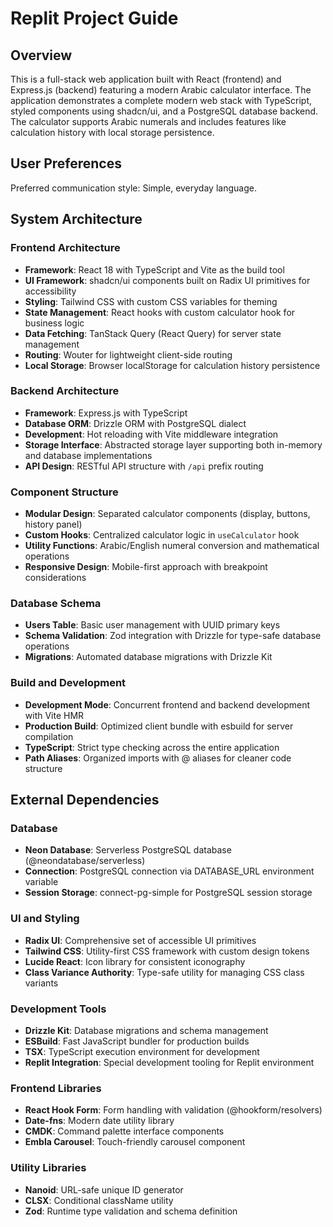 # Replit Project Guide

## Overview

This is a full-stack web application built with React (frontend) and Express.js (backend) featuring a modern Arabic calculator interface. The application demonstrates a complete modern web stack with TypeScript, styled components using shadcn/ui, and a PostgreSQL database backend. The calculator supports Arabic numerals and includes features like calculation history with local storage persistence.

## User Preferences

Preferred communication style: Simple, everyday language.

## System Architecture

### Frontend Architecture
- **Framework**: React 18 with TypeScript and Vite as the build tool
- **UI Framework**: shadcn/ui components built on Radix UI primitives for accessibility
- **Styling**: Tailwind CSS with custom CSS variables for theming
- **State Management**: React hooks with custom calculator hook for business logic
- **Data Fetching**: TanStack Query (React Query) for server state management
- **Routing**: Wouter for lightweight client-side routing
- **Local Storage**: Browser localStorage for calculation history persistence

### Backend Architecture
- **Framework**: Express.js with TypeScript
- **Database ORM**: Drizzle ORM with PostgreSQL dialect
- **Development**: Hot reloading with Vite middleware integration
- **Storage Interface**: Abstracted storage layer supporting both in-memory and database implementations
- **API Design**: RESTful API structure with `/api` prefix routing

### Component Structure
- **Modular Design**: Separated calculator components (display, buttons, history panel)
- **Custom Hooks**: Centralized calculator logic in `useCalculator` hook
- **Utility Functions**: Arabic/English numeral conversion and mathematical operations
- **Responsive Design**: Mobile-first approach with breakpoint considerations

### Database Schema
- **Users Table**: Basic user management with UUID primary keys
- **Schema Validation**: Zod integration with Drizzle for type-safe database operations
- **Migrations**: Automated database migrations with Drizzle Kit

### Build and Development
- **Development Mode**: Concurrent frontend and backend development with Vite HMR
- **Production Build**: Optimized client bundle with esbuild for server compilation
- **TypeScript**: Strict type checking across the entire application
- **Path Aliases**: Organized imports with @ aliases for cleaner code structure

## External Dependencies

### Database
- **Neon Database**: Serverless PostgreSQL database (@neondatabase/serverless)
- **Connection**: PostgreSQL connection via DATABASE_URL environment variable
- **Session Storage**: connect-pg-simple for PostgreSQL session storage

### UI and Styling
- **Radix UI**: Comprehensive set of accessible UI primitives
- **Tailwind CSS**: Utility-first CSS framework with custom design tokens
- **Lucide React**: Icon library for consistent iconography
- **Class Variance Authority**: Type-safe utility for managing CSS class variants

### Development Tools
- **Drizzle Kit**: Database migrations and schema management
- **ESBuild**: Fast JavaScript bundler for production builds
- **TSX**: TypeScript execution environment for development
- **Replit Integration**: Special development tooling for Replit environment

### Frontend Libraries
- **React Hook Form**: Form handling with validation (@hookform/resolvers)
- **Date-fns**: Modern date utility library
- **CMDK**: Command palette interface components
- **Embla Carousel**: Touch-friendly carousel component

### Utility Libraries
- **Nanoid**: URL-safe unique ID generator
- **CLSX**: Conditional className utility
- **Zod**: Runtime type validation and schema definition